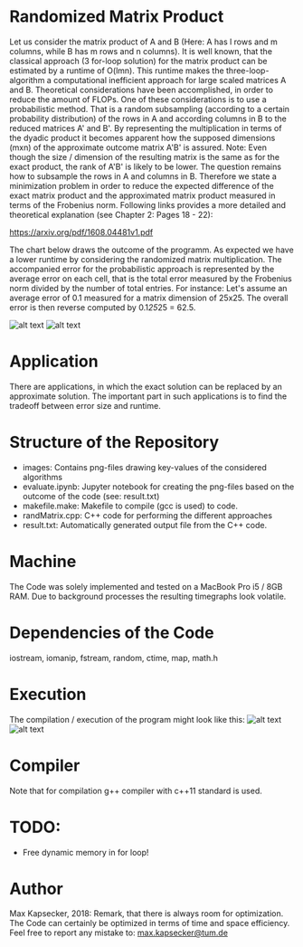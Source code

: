 # Randomized Matrix Product
Let us consider the matrix product of A and B (Here: A has l rows and m columns, while B has m rows and n columns).
It is well known, that the classical approach (3 for-loop solution) for the matrix product can be estimated by a runtime of O(lmn). This runtime makes the three-loop-algorithm a computational inefficient approach for large scaled matrices A and B. Theoretical considerations have been accomplished, in order to reduce the amount of FLOPs. One of these considerations is to use a probabilistic method. That is a random subsampling (according to a certain probability distribution) of the rows in A and according columns in B to the reduced matrices A' and B'. By representing the multiplication in terms of the dyadic product it becomes apparent how the supposed dimensions (mxn) of the approximate outcome matrix A'B' is assured. Note: Even though the size / dimension of the resulting matrix is the same as for the exact product, the rank of A'B' is likely to be lower. The question remains how to subsample the rows in A and columns in B. Therefore we state a minimization problem in order to reduce the expected difference of the exact matrix product and the approximated matrix product measured in terms of the Frobenius norm. Following links provides a more detailed and theoretical explanation (see Chapter 2: Pages 18 - 22):

https://arxiv.org/pdf/1608.04481v1.pdf

The chart below draws the outcome of the programm. As expected we have a lower runtime by considering the randomized matrix multiplication. The accompanied error for the probabilistic approach is represented by the average error on each cell, that is the total error measured by the Frobenius norm divided by the number of total entries. For instance: Let's assume an average error of 0.1 measured for a matrix dimension of 25x25. The overall error is then reverse computed by 0.1*25*25 = 62.5.

![alt text](https://github.com/NumericalMax/RandomizedMatrixProduct/blob/master/images/all_avg_Uniform.png)
![alt text](https://github.com/NumericalMax/RandomizedMatrixProduct/blob/master/images/all_avg_Custom.png)

# Application
There are applications, in which the exact solution can be replaced by an approximate solution. The important part in such applications is to find the tradeoff between error size and runtime.

# Structure of the Repository
- images: Contains png-files drawing key-values of the considered algorithms
- evaluate.ipynb: Jupyter notebook for creating the png-files based on the outcome of the code (see: result.txt)
- makefile.make: Makefile to compile (gcc is used) to code.
- randMatrix.cpp: C++ code for performing the different approaches
- result.txt: Automatically generated output file from the C++ code.

# Machine
The Code was solely implemented and tested on a MacBook Pro i5 / 8GB RAM. Due to background processes the resulting timegraphs look volatile.

# Dependencies of the Code
iostream, iomanip, fstream, random, ctime, map, math.h

# Execution
The compilation / execution of the program might look like this:
![alt text](https://github.com/NumericalMax/RandomizedMatrixProduct/blob/master/images/run_0.png)
![alt text](https://github.com/NumericalMax/RandomizedMatrixProduct/blob/master/images/run_1.png)

# Compiler
Note that for compilation g++ compiler with c++11 standard is used.

# TODO:
- Free dynamic memory in for loop! 

# Author
Max Kapsecker, 2018: Remark, that there is always room for optimization. The Code can certainly be optimized in terms of time and space efficiency. Feel free to report any mistake to: max.kapsecker@tum.de
